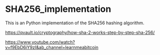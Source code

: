 # SHA256_implementation

This is an Python implementation of the SHA256 hashing algorithm.

https://qvault.io/cryptography/how-sha-2-works-step-by-step-sha-256/

https://www.youtube.com/watch?v=f9EbD6iY9zI&ab_channel=learnmeabitcoin
